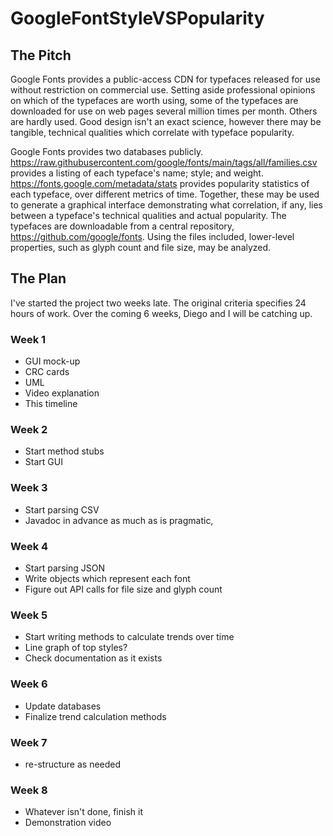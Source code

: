 # GoogleFontStyleVSPopularity

## The Pitch

Google Fonts provides a public-access CDN for typefaces released for use without restriction on commercial use. Setting aside professional opinions on which of the typefaces are worth using, some of the typefaces are downloaded for use on web pages several million times per month. Others are hardly used. Good design isn't an exact science, however there may be tangible, technical qualities which correlate with typeface popularity.

Google Fonts provides two databases publicly. https://raw.githubusercontent.com/google/fonts/main/tags/all/families.csv provides a listing of each typeface's name; style; and weight. https://fonts.google.com/metadata/stats provides popularity statistics of each typeface, over different metrics of time. Together, these may be used to generate a graphical interface demonstrating what correlation, if any, lies between a typeface's technical qualities and actual popularity. The typefaces are downloadable from a central repository, https://github.com/google/fonts. Using the files included, lower-level properties, such as glyph count and file size, may be analyzed.

## The Plan

I've started the project two weeks late. The original criteria
specifies 24 hours of work. Over the coming 6 weeks, Diego
and I will be catching up.

### Week 1

* GUI mock-up
* CRC cards
* UML
* Video explanation
* This timeline

### Week 2
* Start method stubs
* Start GUI

### Week 3

* Start parsing CSV
* Javadoc in advance as much as is pragmatic,

### Week 4

* Start parsing JSON
* Write objects which represent each font
* Figure out API calls for file size and glyph count

### Week 5

* Start writing methods to calculate trends over time
* Line graph of top styles?
* Check documentation as it exists

### Week 6

* Update databases
* Finalize trend calculation methods

### Week 7
* re-structure as needed

### Week 8

* Whatever isn't done, finish it
* Demonstration video
